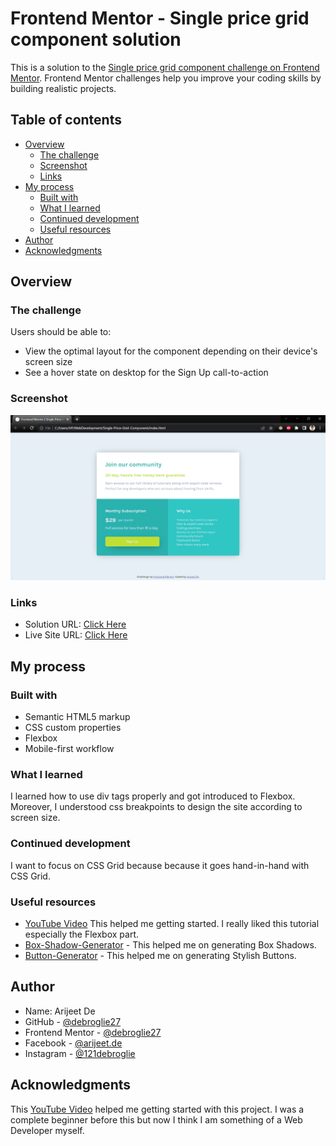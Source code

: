 # Frontend Mentor - Single price grid component solution

This is a solution to the [Single price grid component challenge on Frontend Mentor](https://www.frontendmentor.io/challenges/single-price-grid-component-5ce41129d0ff452fec5abbbc). Frontend Mentor challenges help you improve your coding skills by building realistic projects. 

## Table of contents

- [Overview](#overview)
  - [The challenge](#the-challenge)
  - [Screenshot](#screenshot)
  - [Links](#links)
- [My process](#my-process)
  - [Built with](#built-with)
  - [What I learned](#what-i-learned)
  - [Continued development](#continued-development)
  - [Useful resources](#useful-resources)
- [Author](#author)
- [Acknowledgments](#acknowledgments)

## Overview

### The challenge

Users should be able to:

- View the optimal layout for the component depending on their device's screen size
- See a hover state on desktop for the Sign Up call-to-action

### Screenshot
<img src="./images/Webpage-Screenshot.png" alt="Desktop Webpage Screenshot" width="700">

### Links

- Solution URL: [Click Here](https://github.com/debroglie27/SinglePriceGridComponent)
- Live Site URL: [Click Here](https://debroglie27.github.io/SinglePriceGridComponent/)

## My process

### Built with

- Semantic HTML5 markup
- CSS custom properties
- Flexbox
- Mobile-first workflow

### What I learned

I learned how to use div tags properly and got introduced to Flexbox. Moreover, I understood css breakpoints to design the site according to screen size.

### Continued development

I want to focus on CSS Grid because because it goes hand-in-hand with CSS Grid.

### Useful resources

- [YouTube Video](https://www.youtube.com/watch?v=zJSY8tbf_ys&list=WL&index=11&t=68427s) This helped me getting started. I really liked this tutorial especially the Flexbox part.
- [Box-Shadow-Generator](https://cssgenerator.org/box-shadow-css-generator.html) - This helped me on generating Box Shadows.
- [Button-Generator](https://css3buttongenerator.com/) - This helped me on generating Stylish Buttons.

## Author
- Name: Arijeet De
- GitHub - [@debroglie27](https://github.com/debroglie27)
- Frontend Mentor - [@debroglie27](https://www.frontendmentor.io/profile/debroglie27)
- Facebook - [@arijeet.de](https://www.facebook.com/arijeet.de)
- Instagram - [@121debroglie](https://www.instagram.com/121debroglie/)

## Acknowledgments

This [YouTube Video](https://www.youtube.com/watch?v=zJSY8tbf_ys&list=WL&index=11&t=68427s) helped me getting started with this project. I was a complete beginner before this but now I think I am something of a Web Developer myself.